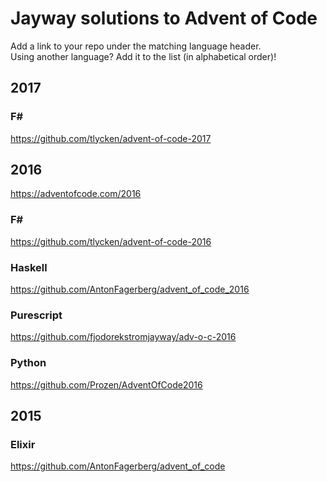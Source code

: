 # Jayway solutions to Advent of Code

Add a link to your repo under the matching language header.  
Using another language? Add it to the list (in alphabetical order)!

## 2017

### F# #

https://github.com/tlycken/advent-of-code-2017

## 2016
 
https://adventofcode.com/2016

### F# #

https://github.com/tlycken/advent-of-code-2016

### Haskell
https://github.com/AntonFagerberg/advent_of_code_2016

### Purescript
https://github.com/fjodorekstromjayway/adv-o-c-2016

### Python
https://github.com/Prozen/AdventOfCode2016

## 2015

### Elixir
https://github.com/AntonFagerberg/advent_of_code
